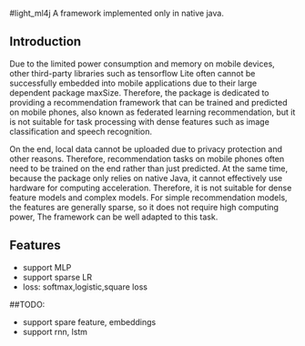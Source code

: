 #light_ml4j
A framework implemented only in native java.

## Introduction
Due to the limited power consumption and memory on mobile devices, 
other third-party libraries such as tensorflow Lite often cannot 
be successfully embedded into mobile applications due to their 
large dependent package maxSize. Therefore, the package is dedicated 
to providing a recommendation framework that can be trained and predicted 
on mobile phones, also known as federated learning recommendation, 
but it is not suitable for task processing with dense features such as 
image classification and speech recognition.



On the end, local data cannot be uploaded due to privacy protection and other reasons. 
Therefore, recommendation tasks on mobile phones often need to be trained on the 
end rather than just predicted. At the same time, because the package only relies 
on native Java, it cannot effectively use hardware for computing acceleration. 
Therefore, it is not suitable for dense feature models and complex models. 
For simple recommendation models, the features are generally sparse, so it does not
 require high computing power, The framework can be well adapted to this task.

## Features
- support MLP
- support sparse LR 
- loss: softmax,logistic,square loss

##TODO:
- support spare feature, embeddings
- support rnn, lstm